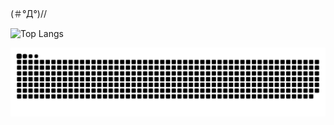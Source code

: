 (＃°Д°)//

![Top Langs](https://github-readme-stats.vercel.app/api/top-langs/?username=eitaaaaar&layout=compact&theme=dark)

![](https://raw.githubusercontent.com/eitaaaaar/eitaaaaar/output/github-contribution-grid-snake.svg)
